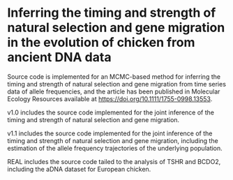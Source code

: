 # Inferring the timing and strength of natural selection and gene migration in the evolution of chicken from ancient DNA data
Source code is implemented for an MCMC-based method for inferring the timing and strength of natural selection and gene migration from time series data of allele frequencies, and the article has been published in Molecular Ecology Resources available at https://doi.org/10.1111/1755-0998.13553.

v1.0 includes the source code implemented for the joint inference of the timing and strength of natural selection and gene migration.

v1.1 includes the source code implemented for the joint inference of the timing and strength of natural selection and gene migration, including the estimation of the allele frequency trajectories of the underlying population.

REAL includes the source code tailed to the analysis of TSHR and BCDO2, including the aDNA dataset for European chicken.
